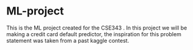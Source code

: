 # ML-project

This is the ML project created for the CSE343 . 
In this project we will be making a credit card default predictor, the inspiration for this problem statement was taken from a past kaggle contest. 
